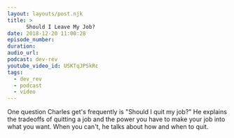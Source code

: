 ```yaml
---
layout: layouts/post.njk
title: >
      Should I Leave My Job?
date: 2018-12-20 11:00:28
episode_number: 
duration: 
audio_url: 
podcast: dev-rev
youtube_video_id: USKTqJPSkRc
tags: 
  - dev_rev
  - podcast
  - video
---
```


One question Charles get's frequently is "Should I quit my job?" He explains the tradeoffs of quitting a job and the power you have to make your job into what you want. When you can't, he talks about how and when to quit.
